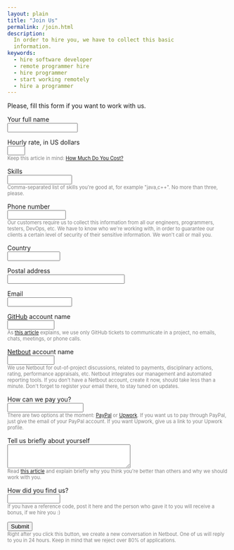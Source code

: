 ```yaml
---
layout: plain
title: "Join Us"
permalink: /join.html
description:
  In order to hire you, we have to collect this basic
  information.
keywords:
  - hire software developer
  - remote programmer hire
  - hire programmer
  - start working remotely
  - hire a programmer
---
```


Please, fill this form if you want to work with us.

<style type="text/css">
  .help {
    font-size: 0.8em;
    color: gray;
  }
</style>
<form name="hire" name="form" ng-submit="submit()">
  <p>
    <label>Your full name</label><br/>
    <input name="name" style="width:12em" tabindex="1"
      maxlength="100" ng-model="name" required/>
  </p>
  <p>
    <label>Hourly rate, in US dollars</label><br/>
    <input name="name" type="number" tabindex="2"
      style="width:3em" maxlength="10" ng-model="rate" required/><br/>
    <span class="help">Keep this article in mind:
    <a href="http://www.yegor256.com/2014/10/29/how-much-do-you-cost.html">How Much Do You Cost?</a></span>
  </p>
  <p>
    <label>Skills</label><br/>
    <input name="skills" tabindex="3"
      style="width:11em" maxlength="150" ng-model="skills" required/><br/>
    <span class="help">Comma-separated list of skills you're good at, for example
    "java,c++". No more than three, please.</span>
  </p>
  <p>
    <label>Phone number</label><br/>
    <input name="phone" style="width:10em" tabindex="4"
      maxlength="20" ng-model="phone" required/><br/>
    <span class="help">Our customers require us to collect this information
    from all our engineers, programmers, testers, DevOps, etc. We have
    to know who we're working with, in order to guarantee our clients
    a certain level of security of their sensitive information. We won't
    call or mail you.</span>
  </p>
  <p>
    <label>Country</label><br/>
    <input name="country" style="width:9em" tabindex="5"
      maxlength="50" ng-model="country" required/>
  </p>
  <p>
    <label>Postal address</label><br/>
    <input name="address" style="width:20em" tabindex="6"
      maxlength="150" ng-model="address" required/>
  </p>
  <p>
    <label>Email</label><br/>
    <input name="email" type="email" tabindex="7"
      style="width:11em" maxlength="100" ng-model="email" required/>
  </p>
  <p>
    <label><a href="https://github.com">GitHub</a> account name</label><br/>
    <input name="github" type="text" tabindex="8"
      style="width:8em" maxlength="50" ng-model="github" required/><br/>
    <span class="help">As <a href="http://www.yegor256.com/2014/10/07/stop-chatting-start-coding.html">this article</a> explains,
    we use only GitHub tickets to communicate in a project, no
    emails, chats, meetings, or phone calls.</span>
  </p>
  <p>
    <label><a href="http://www.netbout.com">Netbout</a> account name</label><br/>
    <input name="netbout" style="width:8em" tabindex="9"
      maxlength="50" ng-model="netbout" required/><br/>
    <span class="help">We use Netbout for out-of-project discussions,
    related to payments, disciplinary actions, rating, performance
    appraisals, etc. Netbout integrates our management and automated
    reporting tools. If you don't have a Netbout account, create it now,
    should take less than a minute. Don't forget to register your email
    there, to stay tuned on updates.</span>
  </p>
  <p>
    <label>How can we pay you?</label><br/>
    <input name="wallet" style="width:13em" tabindex="10"
      maxlength="100" ng-model="wallet" required/><br/>
    <span class="help">There are two options at the moment:
    <a href="http://www.paypal.com">PayPal</a> or <a href="http://www.upwork.com">Upwork</a>.
    If you want us to pay through PayPal, just give the email of
    your PayPal account. If you want Upwork, give us a link to your Upwork profile.</span>
  </p>
  <p>
    <label>Tell us briefly about yourself</label><br/>
    <textarea name="info" style="width:21em;height:4em" tabindex="11"
      ng-model="info" required></textarea><br/>
    <span class="help">Read <a href="http://www.yegor256.com/2014/10/29/how-much-do-you-cost.html">this article</a>
    and explain briefly why you think you're better than
    others and why we should work with you.</span>
  </p>
  <p>
    <label>How did you find us?</label><br/>
    <input name="ref" style="width:9em" tabindex="12"
      maxlength="200" ng-model="ref" required/><br/>
    <span class="help">If you have a reference code, post it
      here and the person who gave it to you will receive a bonus,
      if we hire you :)</span>
  </p>
  <p>
    <button id='submit' tabindex="12">Submit</button><br/>
    <span class="help">Right after you click this button, we create a new
    conversation in Netbout. One of us will reply to you
    in 24 hours. Keep in mind that we reject over 80% of
    applications.</span>
  </p>
</form>

<script>
angular.module('teamed', []).controller(
  'Main',
  [
    '$scope',
    function($scope) {
      $scope.submit = function() {
        var text =
          'I would like to join you\n\n'
          + 'name=' + $scope.name
          + '; bout=here'
          + '; rate=$' + $scope.rate + '/hr'
          + '; skills=' + $scope.skills
          + '; phone=' + $scope.phone
          + '; country=' + $scope.country
          + '; address=' + $scope.address
          + '; email=' + $scope.email
          + '; github=' + $scope.github
          + '; netbout=' + $scope.netbout
          + '; wallet=' + $scope.wallet
          + '; ref=' + $scope.ref
          + '\n\n' + $scope.info;
        var url = 'http://www.netbout.com/start?post='
          + encodeURIComponent(text)
          + '&invite=yegor256&invite=alice&rename='
          + encodeURIComponent($scope.github)
          + '&post=@alice+interview';
        window.location = url;
      }
    }
  ]
);
</script>
